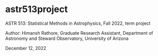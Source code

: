 # astr513project
ASTR 513: Statistical Methods in Astrophysics, Fall 2022, term project

Author: Himansh Rathore,
Graduate Research Assistant,
Department of Astronomy and Steward Observatory, University of Arizona

December 12, 2022
